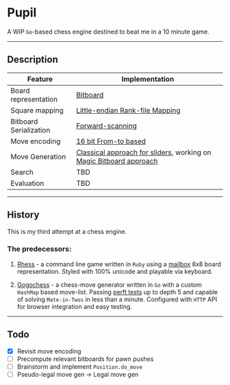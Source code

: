 # Pupil

A WIP `Go`-based chess engine destined to beat me in a 10 minute game.

---

## Description

| Feature                | Implementation                                                                                                                                                                |
| ---------------------- | ----------------------------------------------------------------------------------------------------------------------------------------------------------------------------- |
| Board representation   | [Bitboard](https://www.chessprogramming.org/Bitboards)                                                                                                                        |
| Square mapping         | [Little-endian Rank-file Mapping](https://www.chessprogramming.org/Square_Mapping_Considerations#Little-Endian_Rank-File_Mapping)                                             |
| Bitboard Serialization | [Forward-scanning](https://www.chessprogramming.org/Bitboard_Serialization#Scanning_Forward)                                                                                  |
| Move encoding          | [16 bit From-to based](https://www.chessprogramming.org/Encoding_Moves#From-To_Based)                                                                                         |
| Move Generation        | [Classical approach for sliders](https://www.chessprogramming.org/Classical_Approach), working on [Magic Bitboard approach](https://www.chessprogramming.org/Magic_Bitboards) |
| Search                 | TBD                                                                                                                                                                           |
| Evaluation             | TBD                                                                                                                                                                           |

---

## History

This is my third attempt at a chess engine.

### The predecessors:

1.  [Rhess](https://github.com/rictorlome/rhess) - a command line game written in `Ruby` using a [mailbox](https://www.chessprogramming.org/Mailbox) 8x8 board representation. Styled with 100% unicode and playable via keyboard.

2.  [Gogochess](https://github.com/rictorlome/gogochess) - a chess-move generator written in `Go` with a custom `HashMap` based move-list. Passing [perft tests](https://www.chessprogramming.org/Perft_Results) up to depth 5 and capable of solving `Mate-in-Twos` in less than a minute. Configured with `HTTP` API for browser integration and easy testing.

---

## Todo

- [x] Revisit move encoding
- [ ] Precompute relevant bitboards for pawn pushes
- [ ] Brainstorm and implement `Position.do_move`
- [ ] Pseudo-legal move gen -> Legal move gen
